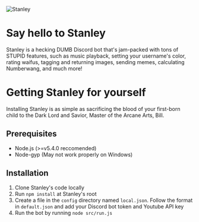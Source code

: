 ![Stanley](https://raw.githubusercontent.com/dnaf/Stanley/master/stanley.png)

# Say hello to Stanley

Stanley is a hecking DUMB Discord bot that's jam-packed with tons of STUPID features, such as music playback, setting your username's color, rating waifus, tagging and returning images, sending memes, calculating Numberwang, and much more!

# Getting Stanley for yourself

Installing Stanley is as simple as sacrificing the blood of your first-born child to the Dark Lord and Savior, Master of the Arcane Arts, Bill.

## Prerequisites

 - Node.js (>=v5.4.0 reccomended)
 - Node-gyp (May not work properly on Windows)

## Installation

1. Clone Stanley's code locally
2. Run `npm install` at Stanley's root
3. Create a file in the `config` directory named `local.json`. Follow the format in `default.json` and add your Discord bot token and Youtube API key
4. Run the bot by running `node src/run.js`

